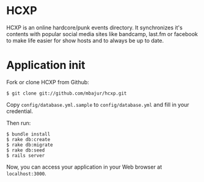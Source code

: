 HCXP
=============================

HCXP is an online hardcore/punk events directory. It synchronizes it's contents with popular social media sites like bandcamp, last.fm or facebook to make life easier for show hosts and to always be up to date.

# Application init

Fork or clone HCXP from Github:

    $ git clone git://github.com/mbajur/hcxp.git

Copy `config/database.yml.sample` to `config/database.yml` and fill in your credential.

Then run:

    $ bundle install
    $ rake db:create
    $ rake db:migrate
    $ rake db:seed
    $ rails server

Now, you can access your application in your Web browser at `localhost:3000`.
